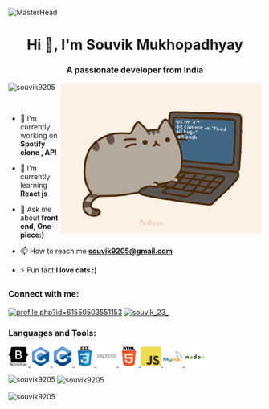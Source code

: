 ![MasterHead](https://camo.githubusercontent.com/5bbc91d8bdb210e75aa75ec06079c82e9ba05c78707a9e36d3671fe014ba01e1/68747470733a2f2f6d617275663030312d6d742e6769746875622e696f2f5072656d69756d2d44656c69766572792f7765622e676966)

<h1 align="center">Hi 👋, I'm Souvik Mukhopadhyay</h1>
<h3 align="center">A passionate developer from India</h3>
<img align="right" alt="Coding" width="400" src="https://raw.githubusercontent.com/fate0/fate0/master/artwork/pusheencode.gif">


<p align="left"> <img src="https://komarev.com/ghpvc/?username=souvik9205&label=Profile%20views&color=0e75b6&style=flat" alt="souvik9205" /> </p>

<p align="left"> <a href="https://twitter.com/" target="blank"><img src="https://img.shields.io/twitter/follow/?logo=twitter&style=for-the-badge" alt="" /></a> </p>

- 🔭 I’m currently working on **Spotify clone , API**

- 🌱 I’m currently learning **React js**

- 💬 Ask me about **front end, One-piece:)**

- 📫 How to reach me **souvik9205@gmail.com**

- ⚡ Fun fact **I love cats :)**

<h3 align="left">Connect with me:</h3>
<p align="left">
<a href="https://fb.com/profile.php?id=61550503551153" target="blank"><img align="center" src="https://raw.githubusercontent.com/rahuldkjain/github-profile-readme-generator/master/src/images/icons/Social/facebook.svg" alt="profile.php?id=61550503551153" height="30" width="40" /></a>
<a href="https://instagram.com/souvik_23_" target="blank"><img align="center" src="https://raw.githubusercontent.com/rahuldkjain/github-profile-readme-generator/master/src/images/icons/Social/instagram.svg" alt="souvik_23_" height="30" width="40" /></a>
</p>

<h3 align="left">Languages and Tools:</h3>
<p align="left"> <a href="https://getbootstrap.com" target="_blank" rel="noreferrer"> <img src="https://raw.githubusercontent.com/devicons/devicon/master/icons/bootstrap/bootstrap-plain-wordmark.svg" alt="bootstrap" width="40" height="40"/> </a> <a href="https://www.cprogramming.com/" target="_blank" rel="noreferrer"> <img src="https://raw.githubusercontent.com/devicons/devicon/master/icons/c/c-original.svg" alt="c" width="40" height="40"/> </a> <a href="https://www.w3schools.com/cpp/" target="_blank" rel="noreferrer"> <img src="https://raw.githubusercontent.com/devicons/devicon/master/icons/cplusplus/cplusplus-original.svg" alt="cplusplus" width="40" height="40"/> </a> <a href="https://www.w3schools.com/css/" target="_blank" rel="noreferrer"> <img src="https://raw.githubusercontent.com/devicons/devicon/master/icons/css3/css3-original-wordmark.svg" alt="css3" width="40" height="40"/> </a> <a href="https://expressjs.com" target="_blank" rel="noreferrer"> <img src="https://raw.githubusercontent.com/devicons/devicon/master/icons/express/express-original-wordmark.svg" alt="express" width="40" height="40"/> </a> <a href="https://www.w3.org/html/" target="_blank" rel="noreferrer"> <img src="https://raw.githubusercontent.com/devicons/devicon/master/icons/html5/html5-original-wordmark.svg" alt="html5" width="40" height="40"/> </a> <a href="https://developer.mozilla.org/en-US/docs/Web/JavaScript" target="_blank" rel="noreferrer"> <img src="https://raw.githubusercontent.com/devicons/devicon/master/icons/javascript/javascript-original.svg" alt="javascript" width="40" height="40"/> </a> <a href="https://www.mysql.com/" target="_blank" rel="noreferrer"> <img src="https://raw.githubusercontent.com/devicons/devicon/master/icons/mysql/mysql-original-wordmark.svg" alt="mysql" width="40" height="40"/> </a> <a href="https://nodejs.org" target="_blank" rel="noreferrer"> <img src="https://raw.githubusercontent.com/devicons/devicon/master/icons/nodejs/nodejs-original-wordmark.svg" alt="nodejs" width="40" height="40"/> </a> </p>

<p><img align="left" src="https://github-readme-stats.vercel.app/api/top-langs?username=souvik9205&show_icons=true&locale=en&layout=compact" alt="souvik9205" /></p>

<p>&nbsp;<img align="center" src="https://github-readme-stats.vercel.app/api?username=souvik9205&show_icons=true&locale=en" alt="souvik9205" /></p>

<p><img align="center" src="https://github-readme-streak-stats.herokuapp.com/?user=souvik9205&" alt="souvik9205" /></p>
